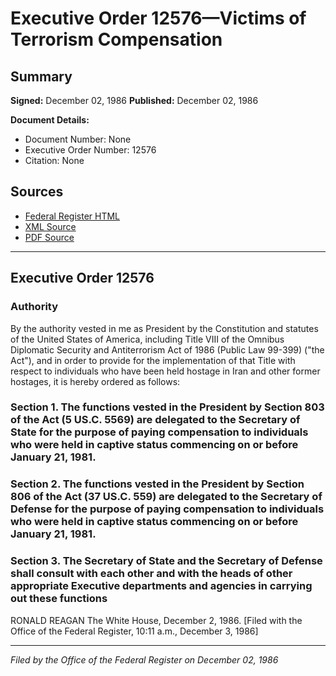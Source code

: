 # Executive Order 12576—Victims of Terrorism Compensation

## Summary

**Signed:** December 02, 1986
**Published:** December 02, 1986

**Document Details:**
- Document Number: None
- Executive Order Number: 12576
- Citation: None

## Sources
- [Federal Register HTML](https://www.presidency.ucsb.edu/documents/executive-order-12576-victims-terrorism-compensation)
- [XML Source](None)
- [PDF Source](None)

---

## Executive Order 12576

### Authority

By the authority vested in me as President by the Constitution and statutes of the United States of America, including Title VIII of the Omnibus Diplomatic Security and Antiterrorism Act of 1986 (Public Law 99-399) ("the Act"), and in order to provide for the implementation of that Title with respect to individuals who have been held hostage in Iran and other former hostages, it is hereby ordered as follows:
### Section 1. The functions vested in the President by Section 803 of the Act (5 US.C. 5569) are delegated to the Secretary of State for the purpose of paying compensation to individuals who were held in captive status commencing on or before January 21, 1981.

### Section 2. The functions vested in the President by Section 806 of the Act (37 US.C. 559) are delegated to the Secretary of Defense for the purpose of paying compensation to individuals who were held in captive status commencing on or before January 21, 1981.

### Section 3. The Secretary of State and the Secretary of Defense shall consult with each other and with the heads of other appropriate Executive departments and agencies in carrying out these functions

RONALD REAGAN
The White House,
December 2, 1986.
[Filed with the Office of the Federal Register, 10:11 a.m., December 3, 1986]

---

*Filed by the Office of the Federal Register on December 02, 1986*
